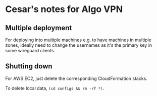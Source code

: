 # Cesar's notes for Algo VPN

## Multiple deployment

For deploying into multiple machines e.g. to have machines in multiple zones,
ideally need to change the usernames as it's the primary key in some wireguard
clients.

## Shutting down

For AWS EC2, just delete the corresponding CloudFormation stacks.

To delete local data, `(cd configs && rm -rf *)`.
